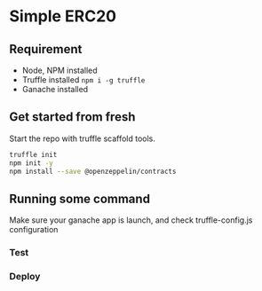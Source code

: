 # Simple ERC20

## Requirement

- Node, NPM installed
- Truffle installed `npm i -g truffle`
- Ganache installed

## Get started from fresh

Start the repo with truffle scaffold tools.

```sh
truffle init
npm init -y
npm install --save @openzeppelin/contracts
```

## Running some command

Make sure your ganache app is launch, and check truffle-config.js configuration

### Test

### Deploy
